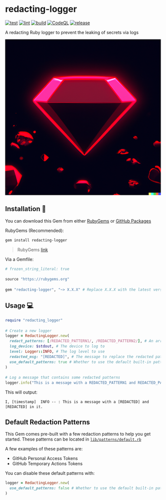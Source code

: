 # redacting-logger

[![test](https://github.com/GrantBirki/redacting-logger/actions/workflows/test.yml/badge.svg)](https://github.com/GrantBirki/redacting-logger/actions/workflows/test.yml) [![lint](https://github.com/GrantBirki/redacting-logger/actions/workflows/lint.yml/badge.svg)](https://github.com/GrantBirki/redacting-logger/actions/workflows/lint.yml) [![build](https://github.com/GrantBirki/redacting-logger/actions/workflows/build.yml/badge.svg)](https://github.com/GrantBirki/redacting-logger/actions/workflows/build.yml) [![CodeQL](https://github.com/GrantBirki/redacting-logger/actions/workflows/codeql-analysis.yml/badge.svg)](https://github.com/GrantBirki/redacting-logger/actions/workflows/codeql-analysis.yml) [![release](https://github.com/GrantBirki/redacting-logger/actions/workflows/release.yml/badge.svg)](https://github.com/GrantBirki/redacting-logger/actions/workflows/release.yml)

A redacting Ruby logger to prevent the leaking of secrets via logs

![Gem](docs/assets/gem.png)

## Installation 💎

You can download this Gem from either [RubyGems](https://rubygems.org/gems/redacting-logger) or [GitHub Packages](https://github.com/GrantBirki/redacting-logger/pkgs/rubygems/redacting-logger)

RubyGems (Recommended):

```bash
gem install redacting-logger
```

> RubyGems [link](https://rubygems.org/gems/redacting-logger)

Via a Gemfile:

```ruby
# frozen_string_literal: true

source "https://rubygems.org"

gem "redacting-logger", "~> X.X.X" # Replace X.X.X with the latest version
```

## Usage 💻

```ruby
require "redacting_logger"

# Create a new logger
logger = RedactingLogger.new(
  redact_patterns: [/REDACTED_PATTERN1/, /REDACTED_PATTERN2/], # An array of Regexp patterns to redact from the logs
  log_device: $stdout, # The device to log to
  level: Logger::INFO, # The log level to use
  redacted_msg: "[REDACTED]", # The message to replace the redacted patterns with
  use_default_patterns: true # Whether to use the default built-in patterns or not
)

# Log a message that contains some redacted patterns
logger.info("This is a message with a REDACTED_PATTERN1 and REDACTED_PATTERN2 in it.")
```

This will output:

```text
I, [timestamp]  INFO -- : This is a message with a [REDACTED] and [REDACTED] in it.
```

## Default Redaction Patterns

This Gem comes pre-built with a few redaction patterns to help you get started. These patterns can be located in [`lib/patterns/default.rb`](lib/patterns/default.rb)

A few examples of these patterns are:

- GitHub Personal Access Tokens
- GitHub Temporary Actions Tokens

You can disable these default patterns with:

```ruby
logger = RedactingLogger.new(
  use_default_patterns: false # Whether to use the default built-in patterns or not
)
```
